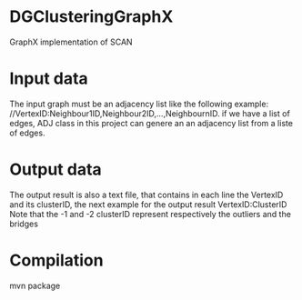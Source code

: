 # DGClusteringGraphX
GraphX implementation of SCAN
# Input data
The input graph must be an adjacency list like the following example: //VertexID:Neighbour1ID,Neighbour2ID,...,NeighbournID.
if we have a list of edges, ADJ class in this project can genere an an adjacency list from a liste of edges.
# Output data
The output result is also a text file, that contains in each line the VertexID and its clusterID, the next example for the output result 
VertexID:ClusterID Note that the -1 and -2 clusterID represent respectively the outliers and the bridges
# Compilation
mvn package
 
